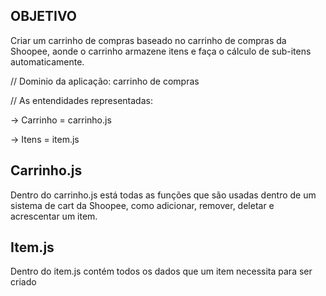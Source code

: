 ## OBJETIVO

Criar um carrinho de compras baseado no carrinho de compras da Shoopee, aonde o carrinho armazene itens e faça o cálculo de sub-itens automaticamente.

// Dominio da aplicação: carrinho de compras

// As entendidades representadas: 

-> Carrinho = carrinho.js

-> Itens = item.js

## Carrinho.js

Dentro do carrinho.js está todas as funções que são usadas dentro de um sistema de cart da Shoopee, como adicionar, remover, deletar e acrescentar um item.

## Item.js

Dentro do item.js contém todos os dados que um item necessita para ser criado